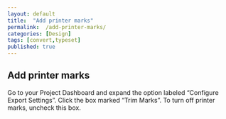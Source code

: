 ```yaml
---
layout: default
title:  "Add printer marks"
permalink:  /add-printer-marks/
categories: [Design]
tags: [convert,typeset]
published: true
---
```


<section data-type="chapter" class="hsecchapter" data-hederis-type="hsecchapter" id="add-printer-marks" data-pi-attrs="id: add-printer-marks; data-tags: convert,typeset;" role="doc-chapter" data-tags="convert,typeset" data-author-name=" " data-book-title=" " title="Add printer marks"><h1 data-hederis-type="hblkchaptitle" class="hblkchaptitle" id="p8Dyq3dEr">Add printer marks</h1>
    <p class="hblkp" data-hederis-type="hblkp" id="pdRhCqQkE">Go to your Project Dashboard and expand the option labeled &#8220;Configure Export Settings&#8221;. Click the box marked &#8220;Trim Marks&#8221;. To turn off printer marks, uncheck this box.</p>
    </section>
    